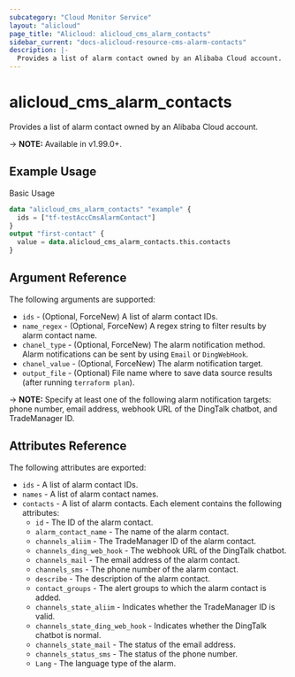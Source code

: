 ```yaml
---
subcategory: "Cloud Monitor Service"
layout: "alicloud"
page_title: "Alicloud: alicloud_cms_alarm_contacts"
sidebar_current: "docs-alicloud-resource-cms-alarm-contacts"
description: |-
  Provides a list of alarm contact owned by an Alibaba Cloud account.
---
```


# alicloud\_cms\_alarm\_contacts

Provides a list of alarm contact owned by an Alibaba Cloud account.

-> **NOTE:** Available in v1.99.0+.

## Example Usage

Basic Usage

```terraform
data "alicloud_cms_alarm_contacts" "example" {
  ids = ["tf-testAccCmsAlarmContact"]
}
output "first-contact" {
  value = data.alicloud_cms_alarm_contacts.this.contacts
}
```

## Argument Reference

The following arguments are supported:

* `ids` - (Optional, ForceNew) A list of alarm contact IDs. 
* `name_regex` - (Optional, ForceNew) A regex string to filter results by alarm contact name. 
* `chanel_type` - (Optional, ForceNew)  The alarm notification method. Alarm notifications can be sent by using `Email` or `DingWebHook`.
* `chanel_value` - (Optional, ForceNew)  The alarm notification target.
* `output_file` - (Optional) File name where to save data source results (after running `terraform plan`). 

-> **NOTE:** Specify at least one of the following alarm notification targets: phone number, email address, webhook URL of the DingTalk chatbot, and TradeManager ID.

## Attributes Reference

The following attributes are exported:

* `ids` - A list of alarm contact IDs.
* `names` - A list of alarm contact names.
* `contacts` - A list of alarm contacts. Each element contains the following attributes:
    * `id` - The ID of the alarm contact.
    * `alarm_contact_name` - The name of the alarm contact.
    * `channels_aliim` - The TradeManager ID of the alarm contact.
    * `channels_ding_web_hook` - The webhook URL of the DingTalk chatbot.
    * `channels_mail` - The email address of the alarm contact. 
    * `channels_sms` - The phone number of the alarm contact.
    * `describe` - The description of the alarm contact.
    * `contact_groups` - The alert groups to which the alarm contact is added.
    * `channels_state_aliim` - Indicates whether the TradeManager ID is valid.
    * `channels_state_ding_web_hook` - Indicates whether the DingTalk chatbot is normal.
    * `channels_state_mail` - The status of the email address.
    * `channels_status_sms` - The status of the phone number.
    * `Lang` - The language type of the alarm.
